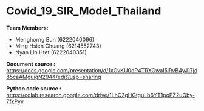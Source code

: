 # Covid_19_SIR_Model_Thailand


**Team Members:** 
* Menghorng Bun (6222040096)
* Ming Hsien Chuang (6214552743)
* Nyan Lin Htet (6222040351)

**Document source :** <https://docs.google.com/presentation/d/1xGvKU0dP4TRXGwaI5iRvB4yJ17jd85caAMguigN2944/edit?usp=sharing>

**Python code source :** <https://colab.research.google.com/drive/1LhC2gHGtguLb6YT1poPZ2uQby-7fkPyv>
